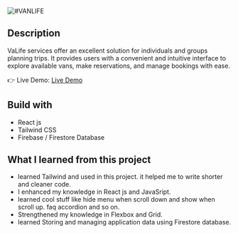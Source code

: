 ![#VANLIFE](https://github.com/luk-aa/vanLife-new/assets/86773254/0b4eec6f-af7a-45e3-877c-455f3bedd8c8)

## Description
VaLife services offer an excellent solution for individuals and groups planning trips. It provides users with a convenient and intuitive interface to explore available vans, make reservations, and manage bookings with ease.

👉 Live Demo: [Live Demo](https://van-life-new.vercel.app/)

## Build with
- React js
- Tailwind CSS
- Firebase / Firestore Database

## What I learned from this project
- learned Tailwind and used in this project. it helped me to write shorter and cleaner code.
- I enhanced my knowledge in React js and JavaSript.
- learned cool stuff like hide menu when scroll down and show when scroll up. faq accordion and so on.
- Strengthened my knowledge in Flexbox and Grid.
- learned Storing and managing application data using Firestore database.
